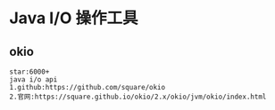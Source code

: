 # Java I/O 操作工具

## okio

    star:6000+
    java i/o api
    1.github:https://github.com/square/okio
    2.官网:https://square.github.io/okio/2.x/okio/jvm/okio/index.html